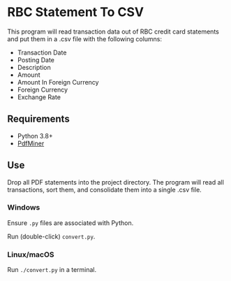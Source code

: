# RBC Statement To CSV

This program will read transaction data out of RBC credit card statements and put them in a .csv file with the following columns:

- Transaction Date
- Posting Date
- Description
- Amount
- Amount In Foreign Currency
- Foreign Currency
- Exchange Rate

## Requirements
- Python 3.8+
- [PdfMiner](https://github.com/pdfminer/pdfminer.six)

## Use
Drop all PDF statements into the project directory. The program will read all transactions, sort them, and consolidate them into a single .csv file.

### Windows
Ensure `.py` files are associated with Python.

Run (double-click) `convert.py`.

### Linux/macOS
Run `./convert.py` in a terminal.
